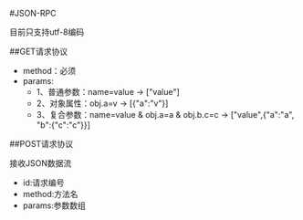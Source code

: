 #JSON-RPC

目前只支持utf-8编码

##GET请求协议
* method：必须
* params:
    * 1、普通参数：name=value -> ["value"]
	* 2、对象属性：obj.a=v -> [{"a":"v"}]
	* 3、复合参数：name=value & obj.a=a & obj.b.c=c -> ["value",{"a":"a", "b":{"c":"c"}}]
	
##POST请求协议

接收JSON数据流

* id:请求编号
* method:方法名
* params:参数数组